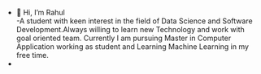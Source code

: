 - 👋 Hi, I’m Rahul   
-A  student  with keen interest in the field of Data Science and Software Development.Always willing to learn new Technology and work with goal oriented team.
Currently I am pursuing Master in Computer Application working as student and Learning Machine Learning in my free time.
- 

<!---
rkumar629/rkumar629 is a ✨ special ✨ repository because its `README.md` (this file) appears on your GitHub profile.
You can click the Preview link to take a look at your changes.
--->
